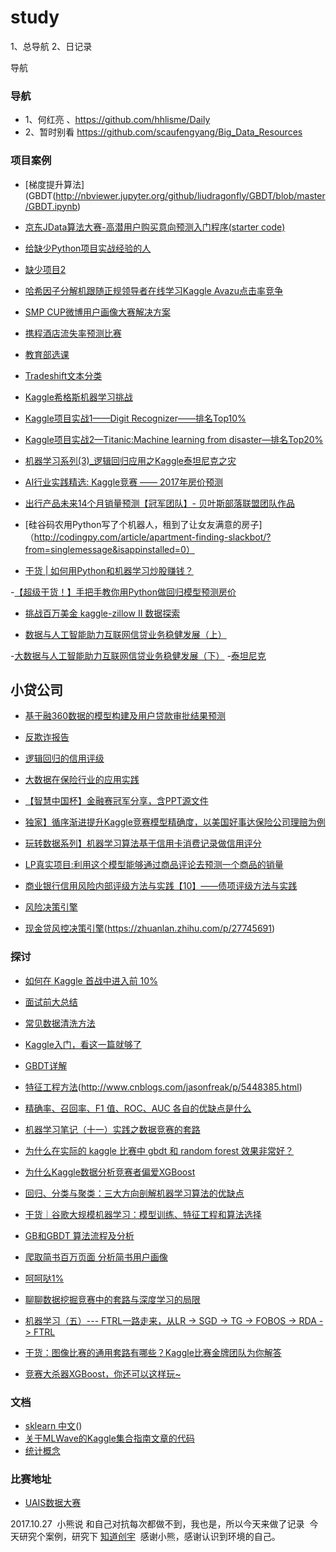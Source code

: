 # study
1、总导航 2、日记录

导航

### 导航 
 - 1、何红亮 、https://github.com/hhlisme/Daily
 - 2、暂时别看 https://github.com/scaufengyang/Big_Data_Resources

### 项目案例
- [梯度提升算法](GBDT(http://nbviewer.jupyter.org/github/liudragonfly/GBDT/blob/master/GBDT.ipynb)


- [京东JData算法大赛-高潜用户购买意向预测入门程序(starter code)](https://github.com/hhlisme/JData)


- [给缺少Python项目实战经验的人](http://blog.csdn.net/shiyanlou_chenshi/article/details/52807629)
- [缺少项目2](https://www.zhihu.com/question/29372574/answer/147908571)

- [哈希因子分解机跟随正规领导者在线学习Kaggle Avazu点击率竞争](https://github.com/scaufengyang/FM_FTRL)
- [SMP CUP微博用户画像大赛解决方案](http://blog.csdn.net/u011086367/article/details/54174635)
- [携程酒店流失率预测比赛](https://github.com/scaufengyang/xiecheng_lost_prob_competition)
- [教育部选课](https://github.com/scaufengyang/kddcup2015)
- [Tradeshift文本分类](https://github.com/scaufengyang/kaggle-tradeshift-winning-solution)
- [Kaggle希格斯机器学习挑战](https://github.com/scaufengyang/kaggle_higgs)
- [Kaggle项目实战1——Digit Recognizer——排名Top10%](http://blog.csdn.net/u013691510/article/details/43195227)
- [Kaggle项目实战2—Titanic:Machine learning from disaster—排名Top20%](http://blog.csdn.net/u013691510/article/details/43199085/)
- [机器学习系列(3)_逻辑回归应用之Kaggle泰坦尼克之灾](http://blog.csdn.net/han_xiaoyang/article/details/49797143)

- [AI行业实践精选: Kaggle竞赛 —— 2017年房价预测](https://xs5.rqiao.net/search?q=%E5%B0%8F%E8%B4%B7++gbdt+github+&oq=%E5%B0%8F%E8%B4%B7++gbdt+github+&gs_l=psy-ab.3...623865.633326.0.633471.13.12.1.0.0.0.458.1053.2-1j1j1.3.0....0...1.1.64.psy-ab..10.0.0....0._RZ2FVzk2PQ)
- [出行产品未来14个月销量预测【冠军团队】- 贝叶斯部落联盟团队作品](https://mp.weixin.qq.com/s?__biz=MzA3NTg2OTEyMg==&mid=2651931237&idx=1&sn=ecb815fe4b8589b72b88af348d5c3209)

- [硅谷码农用Python写了个机器人，租到了让女友满意的房子]（http://codingpy.com/article/apartment-finding-slackbot/?from=singlemessage&isappinstalled=0）
- [干货 | 如何用Python和机器学习炒股赚钱？](https://mp.weixin.qq.com/s?__biz=MzA4NzE1NzYyMw==&mid=2247492284&idx=5&sn=d42818577e63a71a648dea1954804cd1)
  
-[【超级干货！】手把手教你用Python做回归模型预测房价](https://mp.weixin.qq.com/s?__biz=MjM5MDI1ODUyMA==&mid=2672938723&idx=1&sn=b2f6255d021629326e5a14cbc8334e8e)  
- [挑战百万美金 kaggle-zillow II 数据探索](https://zhuanlan.zhihu.com/p/29190140)

- [数据与人工智能助力互联网信贷业务稳健发展（上）](https://mp.weixin.qq.com/s?__biz=MzA4MjI2MTcwMw==&mid=2650485748&idx=1&sn=b64b6ef32c916c964ce5cefac781a737)

-[大数据与人工智能助力互联网信贷业务稳健发展（下）](https://mp.weixin.qq.com/s?__biz=MzA4MjI2MTcwMw==&mid=2650485751&idx=1&sn=29bdcfa322849ae24f8876efcb1e2a08)
-[泰坦尼克](http://blog.csdn.net/han_xiaoyang/article/details/49797143)

## 小贷公司
- [基于融360数据的模型构建及用户贷款审批结果预测](https://wenku.baidu.com/view/743221b8a45177232f60a2ef.html)
- [反欺诈报告](https://mp.weixin.qq.com/s?__biz=MzA3MDg0MjgxNQ==&mid=2652390893&idx=1&sn=a471549d0c9ad1c058d9c788b975609b)
- [逻辑回归的信用评级](https://zhuanlan.zhihu.com/p/25576951)
- [大数据在保险行业的应用实践](https://mp.weixin.qq.com/s?__biz=MzI3MjU5MzIyOA==&mid=2247483971&idx=1&sn=f52412e83e8ce64df69bd9c677c70ca9)
- [【智慧中国杯】金融赛冠军分享，含PPT源文件](https://mp.weixin.qq.com/s?__biz=MzIwMTgwNjgyOQ==&mid=2247485008&idx=1&sn=ff0ba8045f9eadf4fdbb88d114356e94)

- [独家】循序渐进提升Kaggle竞赛模型精确度，以美国好事达保险公司理赔为例](https://mp.weixin.qq.com/s?__biz=MzAxMzA2MDYxMw==&mid=2651560688&idx=1&sn=7a93a9af4e338d1134198a2c65232ed3)

- [玩转数据系列】机器学习算法基于信用卡消费记录做信用评分](https://mp.weixin.qq.com/s?__biz=MzI0OTQyNzEzMQ==&mid=2247484373&idx=1&sn=8cf4e08af2f60f050f4808ed029cf074)
- [LP真实项目:利用这个模型能够通过商品评论去预测一个商品的销量](https://mp.weixin.qq.com/s?__biz=MzA3MDg0MjgxNQ==&mid=2652391521&idx=1&sn=e73c1fe6fd876bbaabcc046a8973b1ba)
- [商业银行信用风险内部评级方法与实践【10】——债项评级方法与实践](https://mp.weixin.qq.com/s?__biz=MzA5MjEyMTYwMg==&mid=2650239889&idx=1&sn=a7fd18755ea4d1cd819d99f89942319e)
- [风险决策引擎](https://wenku.baidu.com/view/de22691b2b160b4e767fcfd1.html)
- [现金贷风控决策引擎](https://zhuanlan.zhihu.com/p/29281105)(https://zhuanlan.zhihu.com/p/27745691)
### 探讨

- [如何在 Kaggle 首战中进入前 10%](https://dnc1994.com/2016/04/rank-10-percent-in-first-kaggle-competition/)

- [面试前大总结](http://www.cnblogs.com/maybe2030/category/697574.html])

- [常见数据清洗方法](https://zhuanlan.zhihu.com/p/20571505?refer=data-analyst-improvement)
- [Kaggle入门，看这一篇就够了](https://zhuanlan.zhihu.com/p/25686876)
- [GBDT详解](http://www.cnblogs.com/peizhe123/p/5086128.html)
- [特征工程方法](https://www.zhihu.com/question/28641663)(http://www.cnblogs.com/jasonfreak/p/5448385.html)
- [精确率、召回率、F1 值、ROC、AUC 各自的优缺点是什么](https://www.zhihu.com/question/30643044/answer/48955833)
- [机器学习笔记（十一）实践之数据竞赛的套路](http://blog.csdn.net/sinat_22594309/article/details/68951145)
- [为什么在实际的 kaggle 比赛中 gbdt 和 random forest 效果非常好？](https://www.zhihu.com/question/51818176/answer/127706751)
- [为什么Kaggle数据分析竞赛者偏爱XGBoost](https://m.aliyun.com/yunqi/articles/70770)
- [回归、分类与聚类：三大方向剖解机器学习算法的优缺点](https://zhuanlan.zhihu.com/p/27013861)
- [干货｜谷歌大规模机器学习：模型训练、特征工程和算法选择](https://mp.weixin.qq.com/s?__biz=MzIxODM4MjA5MA==&mid=2247484830&idx=1&sn=8c821b9267622e51d75e348220f11f67)
- [GB和GBDT 算法流程及分析](http://www.cnblogs.com/liuwu265/p/4694191.html)
- [爬取简书百万页面 分析简书用户画像](http://www.jianshu.com/p/9f8a81040393)
- [呵呵哒1%](https://zhuanlan.zhihu.com/p/27424282)
- [聊聊数据挖掘竞赛中的套路与深度学习的局限](https://zhuanlan.zhihu.com/p/28038354)
- [机器学习（五）--- FTRL一路走来，从LR -> SGD -> TG -> FOBOS -> RDA -> FTRL](http://blog.csdn.net/china1000/article/details/51176654)
- [干货：图像比赛的通用套路有哪些？Kaggle比赛金牌团队为你解答](https://mp.weixin.qq.com/s?__biz=MjM5ODU3OTIyOA==&mid=2650666086&idx=2&sn=a324768a33e032702d4ac30eeaa039aa)
- [竞赛大杀器XGBoost，你还可以这样玩~](https://mp.weixin.qq.com/s?__biz=MzAwNjM1ODkxNQ==&mid=2650887653&idx=1&sn=93c803d4b8c0dd5feb894d4f7a529bdd)

### 文档
- [sklearn 中文](http://sklearn.lzjqsdd.com/)() 
- [关于MLWave的Kaggle集合指南文章的代码](https://github.com/MLWave/Kaggle-Ensemble-Guide)
- [统计概念](https://woaielf.github.io/page5/)

### 比赛地址
- [UAIS数据大赛](https://www.kddcup2015.com/)

2017.10.27 
  小熊说 和自己对抗每次都做不到，我也是，所以今天来做了记录
  今天研究个案例，研究下 [知道创宇](http://blog.knownsec.com/Knownsec_RD_Checklist/index.html)
  感谢小熊，感谢认识到环境的自己。 
